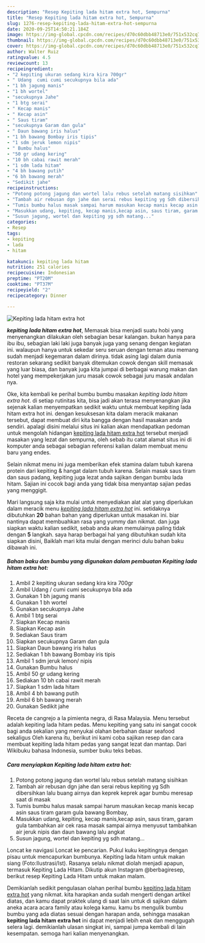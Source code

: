 ```yaml
---
description: "Resep Kepiting lada hitam extra hot, Sempurna"
title: "Resep Kepiting lada hitam extra hot, Sempurna"
slug: 1276-resep-kepiting-lada-hitam-extra-hot-sempurna
date: 2020-09-25T14:50:21.184Z
image: https://img-global.cpcdn.com/recipes/d70c60dbb48713e0/751x532cq70/kepiting-lada-hitam-extra-hot-foto-resep-utama.jpg
thumbnail: https://img-global.cpcdn.com/recipes/d70c60dbb48713e0/751x532cq70/kepiting-lada-hitam-extra-hot-foto-resep-utama.jpg
cover: https://img-global.cpcdn.com/recipes/d70c60dbb48713e0/751x532cq70/kepiting-lada-hitam-extra-hot-foto-resep-utama.jpg
author: Walter Ruiz
ratingvalue: 4.5
reviewcount: 13
recipeingredient:
- "2 kepiting ukuran sedang kira kira 700gr"
- " Udang  cumi cumi secukupnya bila ada"
- "1 bh jagung manis"
- "1 bh wortel"
- "secukupnya Jahe"
- "1 btg serai"
- " Kecap manis"
- " Kecap asin"
- " Saus tiram"
- "secukupnya Garam dan gula"
- " Daun bawang iris halus"
- "1 bh bawang Bombay iris tipis"
- "1 sdm jeruk lemon nipis"
- " Bumbu halus"
- "50 gr udang kering"
- "10 bh cabai rawit merah"
- "1 sdm lada hitam"
- "4 bh bawang putih"
- "6 bh bawang merah"
- "Sedikit jahe"
recipeinstructions:
- "Potong potong jagung dan wortel lalu rebus setelah matang sisihkan"
- "Tambah air rebusan dgn jahe dan serai rebus kepiting yg Sdh dibersihkan lalu buang airnya dan keprek keprek agar bumbu meresap saat di masak"
- "Tumis bumbu halus masak sampai harum masukan kecap manis kecap asin saus tiram garam gula bawang Bombay,"
- "Masukkan udang, kepiting, kecap manis,kecap asin, saus tiram, garam gula tambahkan air cek rasa masak sampai airnya menyusut tambahkan air jeruk nipis dan daun bawang lalu angkat"
- "Susun jagung, wortel dan kepiting yg sdh matang..."
categories:
- Resep
tags:
- kepiting
- lada
- hitam

katakunci: kepiting lada hitam 
nutrition: 251 calories
recipecuisine: Indonesian
preptime: "PT20M"
cooktime: "PT37M"
recipeyield: "2"
recipecategory: Dinner

---
```



![Kepiting lada hitam extra hot](https://img-global.cpcdn.com/recipes/d70c60dbb48713e0/751x532cq70/kepiting-lada-hitam-extra-hot-foto-resep-utama.jpg)

<b><i>kepiting lada hitam extra hot</i></b>, Memasak bisa menjadi suatu hobi yang menyenangkan dilakukan oleh sebagian besar kalangan. bukan hanya para ibu ibu, sebagian laki laki juga banyak juga yang senang dengan kegiatan ini. walaupun hanya untuk sekedar seru seruan dengan teman atau memang sudah menjadi kegemaran dalam dirinya. tidak asing lagi dalam dunia restoran sekarang sedikit banyak ditemukan cowok dengan skill memasak yang luar biasa, dan banyak juga kita jumpai di berbagai warung makan dan hotel yang mempekerjakan juru masak cowok sebagai juru masak andalan nya.

Oke, kita kembali ke perihal bumbu bumbu masakan <i>kepiting lada hitam extra hot</i>. di setiap rutinitas kita, bisa jadi akan terasa menyenangkan jika sejenak kalian menyempatkan sedikit waktu untuk membuat kepiting lada hitam extra hot ini. dengan kesuksesan kita dalam meracik makanan tersebut, dapat membuat diri kita bangga dengan hasil masakan anda sendiri. apalagi disini melalui situs ini kalian akan mendapatkan pedoman untuk mengolah hidangan <u>kepiting lada hitam extra hot</u> tersebut menjadi masakan yang lezat dan sempurna, oleh sebab itu catat alamat situs ini di komputer anda sebagai sebagian referensi kalian dalam membuat menu baru yang endes.

Selain nikmat menu ini juga memberikan efek stamina dalam tubuh karena protein dari kepiting &amp; hangat dalam tubuh karena. Selain masak saus tiram dan saus padang, kepiting juga lezat anda sajikan dengan bumbu lada hitam. Sajian ini cocok bagi anda yang tidak bisa menyantap sajian pedas yang menggigit.


Mari langsung saja kita mulai untuk menyediakan alat alat yang diperlukan dalam meracik menu <u><i>kepiting lada hitam extra hot</i></u> ini. setidaknya dibutuhkan <b>20</b> bahan bahan yang diperlukan untuk masakan ini. biar nantinya dapat membuahkan rasa yang yummy dan nikmat. dan juga siapkan waktu kalian sedikit, sebab anda akan memulainya paling tidak dengan <b>5</b> langkah. saya harap berbagai hal yang dibutuhkan sudah kita siapkan disini, Baiklah mari kita mulai dengan merinci dulu bahan baku dibawah ini.

<!--inarticleads1-->

##### Bahan baku dan bumbu yang digunakan dalam pembuatan Kepiting lada hitam extra hot:

1. Ambil 2 kepiting ukuran sedang kira kira 700gr
1. Ambil  Udang / cumi cumi secukupnya bila ada
1. Gunakan 1 bh jagung manis
1. Gunakan 1 bh wortel
1. Gunakan secukupnya Jahe
1. Ambil 1 btg serai
1. Siapkan  Kecap manis
1. Siapkan  Kecap asin
1. Sediakan  Saus tiram
1. Siapkan secukupnya Garam dan gula
1. Siapkan  Daun bawang iris halus
1. Sediakan 1 bh bawang Bombay iris tipis
1. Ambil 1 sdm jeruk lemon/ nipis
1. Gunakan  Bumbu halus
1. Ambil 50 gr udang kering
1. Sediakan 10 bh cabai rawit merah
1. Siapkan 1 sdm lada hitam
1. Ambil 4 bh bawang putih
1. Ambil 6 bh bawang merah
1. Gunakan Sedikit jahe


Receta de cangrejo a la pimienta negra, di Rasa Malaysia. Menu tersebut adalah kepiting lada hitam pedas. Menu kepiting yang satu ini sangat cocok bagi anda sekalian yang menyukai olahan berbahan dasar seafood sekaligus Oleh karena itu, berikut ini kami coba sajikan resep dan cara membuat kepiting lada hitam pedas yang sangat lezat dan mantap. Dari Wikibuku bahasa Indonesia, sumber buku teks bebas. 

<!--inarticleads2-->

##### Cara menyiapkan Kepiting lada hitam extra hot:

1. Potong potong jagung dan wortel lalu rebus setelah matang sisihkan
1. Tambah air rebusan dgn jahe dan serai rebus kepiting yg Sdh dibersihkan lalu buang airnya dan keprek keprek agar bumbu meresap saat di masak
1. Tumis bumbu halus masak sampai harum masukan kecap manis kecap asin saus tiram garam gula bawang Bombay,
1. Masukkan udang, kepiting, kecap manis,kecap asin, saus tiram, garam gula tambahkan air cek rasa masak sampai airnya menyusut tambahkan air jeruk nipis dan daun bawang lalu angkat
1. Susun jagung, wortel dan kepiting yg sdh matang...


Loncat ke navigasi Loncat ke pencarian. Pukul kuku kepitingnya dengan pisau untuk mencapurkan bumbunya. Kepiting lada hitam untuk makan siang (Foto:Ilustrasi/Ist). Rasanya selalu nikmat diolah menjadi apapun, termasuk Kepiting Lada Hitam. Dikutip akun Instagram @berbagiresep, berikut resep Kepiting Lada Hitam untuk makan malam. 

Demikianlah sedikit pengulasan olahan perihal bumbu <u>kepiting lada hitam extra hot</u> yang nikmat. kita harapkan anda sudah mengerti dengan artikel diatas, dan kamu dapat praktek ulang di saat lain untuk di sajikan dalam aneka acara acara family atau kolega kamu. kamu bs mengulik bumbu bumbu yang ada diatas sesuai dengan harapan anda, sehingga masakan <b>kepiting lada hitam extra hot</b> ini dapat menjadi lebih enak dan menggugah selera lagi. demikianlah ulasan singkat ini, sampai jumpa kembali di lain kesempatan. semoga hari kalian menyenangkan.

